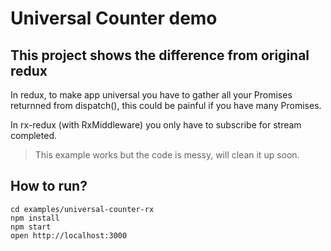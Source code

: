 Universal Counter demo
======================

## This project shows the difference from original redux
In redux, to make app universal you have to gather all your Promises returnned from dispatch(), this could be painful if you have many Promises.

In rx-redux (with RxMiddleware) you only have to subscribe for stream completed.

> This example works but the code is messy, will clean it up soon.

## How to run?
```
cd examples/universal-counter-rx
npm install
npm start
open http://localhost:3000
```
